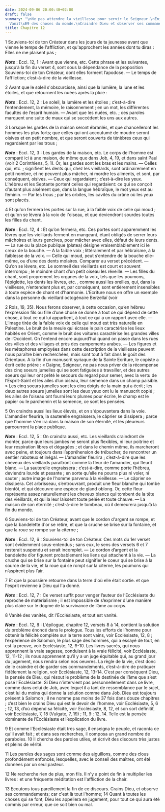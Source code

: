 ```yaml
---
date: 2024-09-06 20:00:40+02:00
draft: false
summary: "\nNe pas attendre la vieillesse pour servir le Seigneur.\nEnigme de la vieillesse.\n\
  Vanit\xE9 des choses du monde.\nCraindre Dieu et observer ses commandements.\n"
title: Chapitre 12
---
```





1 Souviens-toi de ton Créateur dans les jours de ta jeunesse avant que vienne le temps de l'affliction, et qu'approchent les années dont tu diras : Elles ne me plaisent pas ;

***Note*** :  Eccl. 12, 1 : Avant que vienne, etc. Cette phrase et les suivantes, jusqu’à la fin du verset 4, sont sous la dépendance de la proposition Souviens-toi de ton Créateur, dont elles forment l’apodose. ― Le temps de l’affliction; c’est-à-dire de la vieillesse.


2 Avant que le soleil s'obscurcisse, ainsi que la lumière, la lune et les étoiles, et que retournent les nuées après la pluie :

***Note*** :  Eccl. 12, 2 : Le soleil, la lumière et les étoiles ; c’est-à-dire l’entendement, la mémoire, le raisonnement ; en un mot, les différentes facultés de l’esprit humain. ― Avant que les nuées, etc. ; ces paroles marquent une suite de maux qui se succèdent les uns aux autres.

3 Lorsque les gardes de la maison seront ébranlés, et que chancelleront les hommes les plus forts; que celles qui ont accoutumé de moudre seront oisives et en petit nombre, et que seront couverts de ténèbres ceux qui regardaient par les trous ;

***Note*** :  Eccl. 12, 3 : Les gardes de la maison, etc. Le corps de l’homme est comparé ici à une maison, de même que dans Job, 4, 19, et dans saint Paul (voir 2 Corinthiens, 5, 1). Or, les gardes sont les bras et les mains. ― Celles qui, etc. ; signifient les dents qui, chez les vieillards, sont ordinairement en petit nombre, et ne peuvent plus mâcher, ni mordre les aliments, et sont, par conséquent, oisives. ― Ceux qui regardaient ; c’est-à-dire les yeux. L’hébreu et les Septante portent celles qui regardaient: ce qui se conçoit d’autant plus aisément que, dans la langue hébraïque, le mot yeux est au féminin. ― Par les trous ; par les orbites, les cavités du crâne où les yeux sont placés.

4 Et qu'on fermera les portes sur la rue, à la faible voix de celle qui moud ; et qu'on se lèvera à la voix de l'oiseau, et que deviendront sourdes toutes les filles du chant.

***Note*** :  Eccl. 12, 4 : Et qu’on fermera, etc. Ces portes sont apparemment les lèvres que les vieillards ferment en mangeant, étant obligés de serrer leurs mâchoires et leurs gencives, pour mâcher avec elles, défaut de leurs dents. ― La rue ou la place publique (platea) désigne vraisemblablement ici le creux de la bouche. ― A la faible voix ; littéralement et par hébraïsme, à la faiblesse de la voix. ― Celle qui moud, peut s’entendre de la bouche elle-même, ou d’une des dents molaires. Comparer au verset précédent. ― Qu’on se lèvera, etc. Le sommeil des vieillards est court et souvent interrompu ; le moindre chant d’un petit oiseau les réveille. ― Les filles du chant, sont proprement les organes de la voix, tels que les poumons, l’épiglotte, les dents les lèvres, etc. , comme aussi les oreilles, qui, dans la vieillesse, n’entendent plus et, par conséquent, sont entièrement insensibles à toute espèce de chant et d’harmonie. L’Ecriture nous en offre un exemple dans la personne du vieillard octogénaire Berzellaï (voir

2 Rois, 19, 35). Nous ferons observer, à cette occasion, qu’en hébreu l’expression fils ou fille d’une chose se donne à tout ce qui dépend de cette chose, à tout ce qui lui appartient, à tout ce qui a un rapport avec elle. ― L’image tirée de la faible voix de celle qui moud est très naturelle en Palestine. Le bruit de la meule qui écrase le pain caractérise les lieux habités en Orient, comme le bruit des voitures caractérise les grandes villes de l’Occident. On l’entend encore aujourd’hui quand on passe dans les rues des villes et des villages et près des campements arabes. ― Les figures et les métaphores employées dans cette description de la vieillesse peuvent nous paraître bien recherchées, mais sont tout à fait dans le goût des Orientaux. A la fin d’un manuscrit syriaque de la Sainte Ecriture, le copiste a écrit cette prière : « Daigne, Seigneur, ne pas nous priver de la récompense des cinq soeurs jumelles qui se sont fatiguées à travailler, et des autres soeurs qui leur ont prêté le secours du regard pour
semer, avec la vertu de l’Esprit-Saint et les ailes d’un oiseau, leur semence dans un champ paisible. » Les cinq soeurs jumelles sont les cinq doigts de la main qui a écrit ; les deux autres soeurs jumelles sont les deux yeux ont lu le manuscrit copié ; les ailes de l’oiseau ont fourni leurs plumes pour écrire, le champ est le papier ou le parchemin et la semence, ce sont les pensées.

5 On craindra aussi les lieux élevés, et on s'épouvantera dans la voie. L'amandier fleurira, la sauterelle engraissera, le câprier se dissipera ; parce que l'homme s'en ira dans la maison de son éternité, et les pleureurs parcourront la place publique.

***Note*** :  Eccl. 12, 5 : On craindra aussi, etc. Les vieillards craindront de monter, parce que leurs jambes ne seront plus flexibles, ni leur poitrine et leur respiration libres et dégagées ; et dans le chemin même, ils marcheront avec peine, et toujours dans l’appréhension de trébucher, de rencontrer un sentier raboteux et inégal. ― L’amandier fleurira ; c’est-à-dire que les cheveux des vieillards paraîtront comme la fleur de l’amandier, qui fleurit blanc. ― La sauterelle engraissera ; c’est-à-dire, comme porte l’hébreu, deviendra lourde et pesante ; en sorte qu’elle ne pourra plus ni voler, ni sauter ; autre image de l’homme parvenu à la vieillesse. ― Le câprier se dissipera. Cet arbrisseau, s’entrouvrant, produit une fleur blanche qui tombe bientôt, et qui découvre une espèce de gland oblong. Or, cette fleur représente assez naturellement les cheveux blancs qui tombent de la tête des vieillards, et qui la leur laissent toute pelée et toute chauve. ― La maison de son éternité ; c’est-à-dire le tombeau, où il
demeurera jusqu’à la fin du monde.

6 Souviens-toi de ton Créateur, avant que le cordon d'argent se rompe, et que la bandelette d'or se retire, et que la cruche se brise sur la fontaine, et que la roue se rompe sur la citerne ;

***Note*** :  Eccl. 12, 6 : Souviens-toi de ton Créateur. Ces mots du 1er verset sont évidemment sous-entendus ; sans eux, le sens des versets 6 et 7 resterait suspendu et serait incomplet. ― Le cordon d’argent et la bandelette d’or figurent probablement les liens qui attachent à la vie. ― La cruche qui se brise sur la fontaine peut signifier le coeur qui se brise à la source de la vie, et la roue qui se rompt sur la citerne, les poumons qui n’aspirent plus l’air.

7 Et que la poussière retourne dans la terre d'où elle était sortie. et que l'esprit revienne à Dieu qui l'a donné.

***Note*** :  Eccl. 12, 7 : Ce verset suffit pour venger l’auteur de l’Ecclésiaste du reproche de matérialisme ; il est impossible de s’exprimer d’une manière plus claire sur le dogme de la survivance de l’âme au corps.


8 Vanité des vanités, dit l'Ecclésiaste, et tout est vanité.

***Note*** :  Eccl. 12, 8 : L’épilogue, chapitre 12, versets 8 à 14, contient la solution du problème énoncé dans le prologue. Tous les efforts de l’homme pour obtenir la félicité complète sur la terre sont vains, voir Ecclésiaste, 12, 8 ; l’expérience de Salomon, le plus sage des hommes, qui a essayé de tout, en est la preuve, voir Ecclésiaste, 12, 9-10. Les livres sacrés, qui nous apprennent la vraie sagesse, conduisent à la vraie félicité, voir Ecclésiaste, 12, 11-12 ; ils nous apprennent qu’il y a un juge équitable qui, au grand jour du jugement, nous rendra selon nos oeuvres. La règle de la vie, c’est donc de le craindre et de garder ses commandements, c’est-à-dire de pratiquer fidèlement la religion, voir Ecclésiaste, 12, 13-14. C’est par conséquent Dieu, la pensée de Dieu, qui résout le problème de la destinée de l’âme que s’est posé l’Ecclésiaste. Si Dieu n’intervient pas personnellement dans ce livre, comme dans celui de Job, avec lequel il a tant de ressemblance par le sujet, c’est lui du moins qui donne la
solution comme dans Job. Dieu est toujours présent à Salomon ; il ne nomme pas moins de 37 fois dans douze chapitres ; c’est bien le crains Dieu qui est le devoir de l’homme, voir Ecclésiaste, 5, 6 ; 12, 13, d’où dépend sa félicité, voir Ecclésiaste, 8, 12, et son sort définitif, voir Ecclésiaste, 7, 18 (Vulgate, 7, 19) ; 11, 9 ; 12, 14. Telle est la pensée dominante de l’Ecclésiaste et l’explication du livre.


9 Et comme l'Ecclésiaste était très sage, il enseigna le peuple, et raconta ce qu'il avait fait ; et dans ses recherches, il composa un grand nombre de paraboles. 10 Il chercha des paroles utiles, et écrivit des discours très justes et pleins de vérité.


11 Les paroles des sages sont comme des aiguillons, comme des clous profondément enfoncés, lesquelles, avec le conseil des maîtres, ont été données par un seul pasteur.


12 Ne recherche rien de plus, mon fils. Il n'y a point de fin à multiplier les livres : et une fréquente méditation est l'affliction de la chair.


13 Ecoutons tous pareillement la fin de ce discours. Crains Dieu, et observe ses commandements; car c'est là tout l'homme; 14 Quant à toutes les choses qui se font, Dieu les appellera en jugement, pour tout ce qui aura été commis par erreur, que ce soit bien ou mal.
